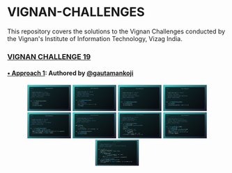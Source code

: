 # VIGNAN-CHALLENGES

This repository covers the solutions to the Vignan Challenges conducted by the Vignan's Institute of Information Technology, Vizag India.

### [**VIGNAN CHALLENGE 19**](./vignan-challenge-19/)

#### <a target="_blank" href="./vignan-challenge-19%2Fchallenge-19-gatamankoji">• Approach 1</a>: Authored by <a target="_blank" href="https://github.com/gautamankoji">@gautamankoji</a>

<div align="center">
    <a href="./vignan-challenge-19/challenge-19-gatamankoji/problems/cnt_family_members.py"><kbd><img src="./vignan-challenge-19/challenge-19-gatamankoji/images/count_of_family_members_py.jpeg" title="1. Count of Family Members | gautamankoji" alt="Img count_of_family_members_py" width=100px height=60px></kbd></a>
    <a href="./vignan-challenge-19/challenge-19-gatamankoji/problems/cnt_vowels.py"><kbd><img src="./vignan-challenge-19/challenge-19-gatamankoji/images/count_vowels_py.jpeg" title="2. Count Vowels | gautamankoji" alt="Img count_vowels_py" width=100px height=60px></kbd></a>
    <a href="./vignan-challenge-19/challenge-19-gatamankoji/problems/decimal_binary.py"><kbd><img src="./vignan-challenge-19/challenge-19-gatamankoji/images/decimal_to_binary_py.jpeg" title="3. Decimal To Binary | gautamankoji" alt="Img decimal_to_binary_py" width=100px height=60px></kbd></a>
    <a href="./vignan-challenge-19/challenge-19-gatamankoji/problems/find_number.py"><kbd><img src="./vignan-challenge-19/challenge-19-gatamankoji/images/find_number_py.jpeg" title="4. Find Number | gautamankoji" alt="Img find_number_py" width=100px height=60px></kbd></a>
    <a href="./vignan-challenge-19/challenge-19-gatamankoji/problems/max_score_in_row.py"><kbd><img src="./vignan-challenge-19/challenge-19-gatamankoji/images/max_score_in_row_py.jpeg" title="5. Max Score in Row | gautamankoji" alt="Img max_score_in_row_py" width=100px height=60px></kbd></a>
    <a href="./vignan-challenge-19/challenge-19-gatamankoji/problems/nth_fibonacci.py"><kbd><img src="./vignan-challenge-19/challenge-19-gatamankoji/images/nth_fibonacci_py.jpeg" title="6. Nth Fibonacci | gautamankoji" alt="Img nth_fibonacci_py" width=100px height=60px></kbd></a>
    <a href="./vignan-challenge-19/challenge-19-gatamankoji/problems/pair_dragons.py"><kbd><img src="./vignan-challenge-19/challenge-19-gatamankoji/images/pair_dragons_py.jpeg" title="7. Pair Dragons | gautamankoji" alt="Img pair_dragons_py" width=100px height=60px></kbd></a>
    <a href="./vignan-challenge-19/challenge-19-gatamankoji/problems/power_of_negetive_num.py"><kbd><img src="./vignan-challenge-19/challenge-19-gatamankoji/images/power_of_negative_numbers_py.jpeg" title="8. Power of Negative Numbers  | gautamankoji" alt="Img power_of_negative_numbers_py" width=100px height=60px></kbd></a>
    <a href="./vignan-challenge-19/challenge-19-gatamankoji/problems/sum_of_primes.py"><kbd><img src="./vignan-challenge-19/challenge-19-gatamankoji/images/sum_of_primes_py.jpeg" title="9. Sum of Primes | gautamankoji" alt="Img sum_of_primes_py" width=100px height=60px></kbd></a>
</div>
